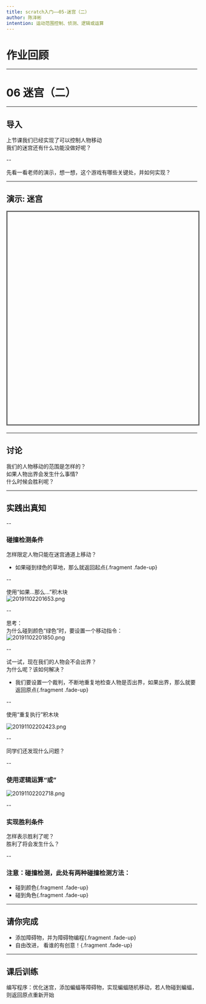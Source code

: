 ```yaml
---
title: scratch入门——05-迷宫（二）
author: 陈泽彬
intention: 运动范围控制、侦测、逻辑或运算
---
```


# 作业回顾

---

# 06 迷宫（二）

---

## 导入

上节课我们已经实现了可以控制人物移动  
我们的迷宫还有什么功能没做好呢？

--

先看一看老师的演示，想一想，这个游戏有哪些关键处，并如何实现？

---

## 演示: 迷宫

<iframe data-src="https://kada.163.com/project/3149312-2506047.htm" width="800" height="560" frameborder="0" marginwidth="0" marginheight="0" scrolling="yes" style="border:3px solid #666; margin-bottom:5px; max-width: 100%;" allowfullscreen=""></iframe>

---

## 讨论

我们的人物移动的范围是怎样的？  
如果人物出界会发生什么事情?  
什么时候会胜利呢？

---

## 实践出真知

--

### 碰撞检测条件

怎样限定人物只能在迷宫通道上移动？
- 如果碰到绿色的草地，那么就返回起点{.fragment .fade-up} 

--

使用“如果...那么...”积木块  
![20191102201653.png](https://i.loli.net/2019/11/02/cBiqfxk25PRhE1g.png)  

--

思考：  
为什么碰到颜色“绿色”时，要设置一个移动指令：  
![20191102201850.png](https://i.loli.net/2019/11/02/G4StJzWPlXj8DLx.png)


--

试一试，现在我们的人物会不会出界？  
为什么呢？该如何解决？  
- 我们要设置一个裁判，不断地重复地检查人物是否出界，如果出界，那么就要返回原点{.fragment .fade-up} 

--

使用“重复执行”积木块

![20191102202423.png](https://i.loli.net/2019/11/02/7GY1AERhUg2QtzJ.png)

--

同学们还发现什么问题？

--

### 使用逻辑运算“或”

![20191102202718.png](https://i.loli.net/2019/11/02/mtWoKRkjinvpLaT.png)


--

### 实现胜利条件

怎样表示胜利了呢？  
胜利了将会发生什么？

--

### 注意：碰撞检测，此处有两种碰撞检测方法：
- 碰到颜色{.fragment .fade-up} 
- 碰到角色{.fragment .fade-up} 

---


## 请你完成

- 添加障碍物，并为障碍物编程{.fragment .fade-up}
- 自由改进， 看谁的有创意！{.fragment .fade-up}

---

## 课后训练

编写程序：优化迷宫，添加蝙蝠等障碍物，实现蝙蝠随机移动，若人物碰到蝙蝠，则返回原点重新开始